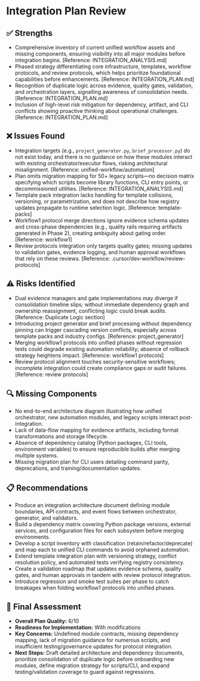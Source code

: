 # Integration Plan Review

## ✅ Strengths
- Comprehensive inventory of current unified workflow assets and missing components, ensuring visibility into all major modules before integration begins. [Reference: INTEGRATION_ANALYSIS.md]
- Phased strategy differentiating core infrastructure, templates, workflow protocols, and review protocols, which helps prioritize foundational capabilities before enhancements. [Reference: INTEGRATION_PLAN.md]
- Recognition of duplicate logic across evidence, quality gates, validation, and orchestration layers, signalling awareness of consolidation needs. [Reference: INTEGRATION_PLAN.md]
- Inclusion of high-level risk mitigation for dependency, artifact, and CLI conflicts showing proactive thinking about operational challenges. [Reference: INTEGRATION_PLAN.md]

## ❌ Issues Found
- Integration targets (e.g., `project_generator.py`, `brief_processor.py`) do not exist today, and there is no guidance on how these modules interact with existing orchestrator/executor flows, risking architectural misalignment. [Reference: unified-workflow/automation]
- Plan omits migration mapping for 50+ legacy scripts—no decision matrix specifying which scripts become library functions, CLI entry points, or decommissioned utilities. [Reference: INTEGRATION_ANALYSIS.md]
- Template pack integration lacks handling for template collisions, versioning, or parametrization, and does not describe how registry updates propagate to runtime selection logic. [Reference: template-packs]
- Workflow1 protocol merge directions ignore evidence schema updates and cross-phase dependencies (e.g., quality rails requiring artifacts generated in Phase 2), creating ambiguity about gating order. [Reference: workflow1]
- Review protocols integration only targets quality gates; missing updates to validation gates, evidence logging, and human approval workflows that rely on these reviews. [Reference: .cursor/dev-workflow/review-protocols]

## ⚠️ Risks Identified
- Dual evidence managers and gate implementations may diverge if consolidation timeline slips; without immediate dependency graph and ownership reassignment, conflicting logic could break audits. [Reference: Duplicate Logic section]
- Introducing project generator and brief processing without dependency pinning can trigger cascading version conflicts, especially across template packs and industry configs. [Reference: project_generator]
- Merging workflow1 protocols into unified phases without regression tests could degrade existing automation reliability; absence of rollback strategy heightens impact. [Reference: workflow1 protocols]
- Review protocol alignment touches security-sensitive workflows; incomplete integration could create compliance gaps or audit failures. [Reference: review protocols]

## 🔍 Missing Components
- No end-to-end architecture diagram illustrating how unified orchestrator, new automation modules, and legacy scripts interact post-integration.
- Lack of data-flow mapping for evidence artifacts, including format transformations and storage lifecycle.
- Absence of dependency catalog (Python packages, CLI tools, environment variables) to ensure reproducible builds after merging multiple systems.
- Missing migration plan for CLI users detailing command parity, deprecations, and training/documentation updates.

## 📋 Recommendations
- Produce an integration architecture document defining module boundaries, API contracts, and event flows between orchestrator, generator, and validators.
- Build a dependency matrix covering Python package versions, external services, and configuration files for each subsystem before merging environments.
- Develop a script inventory with classification (retain/refactor/deprecate) and map each to unified CLI commands to avoid orphaned automation.
- Extend template integration plan with versioning strategy, conflict resolution policy, and automated tests verifying registry consistency.
- Create a validation roadmap that updates evidence schema, quality gates, and human approvals in tandem with review protocol integration.
- Introduce regression and smoke test suites per phase to catch breakages when folding workflow1 protocols into unified phases.

## 🎯 Final Assessment
- **Overall Plan Quality:** 6/10
- **Readiness for Implementation:** With modifications
- **Key Concerns:** Undefined module contracts, missing dependency mapping, lack of migration guidance for numerous scripts, and insufficient testing/governance updates for protocol integration.
- **Next Steps:** Draft detailed architecture and dependency documents, prioritize consolidation of duplicate logic before onboarding new modules, define migration strategy for scripts/CLI, and expand testing/validation coverage to guard against regressions.
